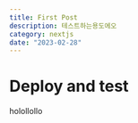 ```yaml
---
title: First Post
description: 테스트하는용도에오
category: nextjs
date: "2023-02-28"
---
```


# Deploy and test

holollollo
